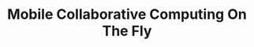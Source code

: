---
layout: publication-single
title: Mobile Collaborative Computing On The Fly
name: Pervasive and Mobile Computing
first-author: Hochul Lee
co-authors: Jaehun Lee, Young C. Lee, Hyuck Han, Sooyong Kang
during: submitted for publication
location: 
impactfactor: 
doi: 
note: 
categories: 
 - Distributed/High-Performance/Mobile Computing Systems
tag: 
 - International Journal
---
